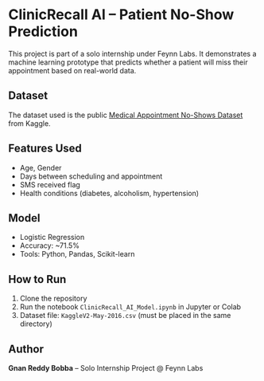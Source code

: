 
# ClinicRecall AI – Patient No-Show Prediction

This project is part of a solo internship under Feynn Labs. It demonstrates a machine learning prototype that predicts whether a patient will miss their appointment based on real-world data.

## Dataset
The dataset used is the public [Medical Appointment No-Shows Dataset](https://www.kaggle.com/datasets/joniarroba/noshowappointments) from Kaggle.

## Features Used
- Age, Gender
- Days between scheduling and appointment
- SMS received flag
- Health conditions (diabetes, alcoholism, hypertension)

## Model
- Logistic Regression
- Accuracy: ~71.5%
- Tools: Python, Pandas, Scikit-learn

## How to Run
1. Clone the repository
2. Run the notebook `ClinicRecall_AI_Model.ipynb` in Jupyter or Colab
3. Dataset file: `KaggleV2-May-2016.csv` (must be placed in the same directory)

## Author
**Gnan Reddy Bobba** – Solo Internship Project @ Feynn Labs
